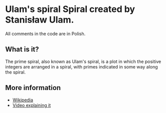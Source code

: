# Ulam's spiral Spiral created by Stanisław Ulam. 
All comments in the code are in Polish. 
## What is it? 
The prime spiral, also known as Ulam's spiral, is a plot in which the positive integers are arranged in a spiral, with primes indicated in some way along the spiral. 
## More information 
- [Wikipedia](https://en.wikipedia.org/wiki/Ulam_spiral) 
- [Video explaining it](https://www.youtube.com/watch?v=iFuR97YcSLM&t)
